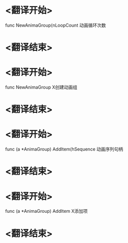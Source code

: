 
# <翻译开始>
func NewAnimaGroup(nLoopCount
动画循环次数
# <翻译结束>

# <翻译开始>
func NewAnimaGroup
X创建动画组
# <翻译结束>


# <翻译开始>
func (a *AnimaGroup) AddItem(hSequence
动画序列句柄
# <翻译结束>

# <翻译开始>
func (a *AnimaGroup) AddItem
X添加项
# <翻译结束>

